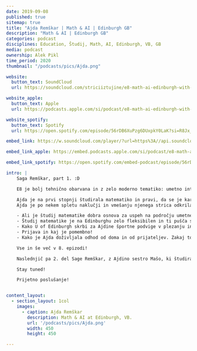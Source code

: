 ```yaml
---
date: 2019-09-08
published: true 
sitemap: true
title: "Ajda Remškar | Math & AI | Edinburgh GB" 
description: "Math & AI | Edinburgh GB"
categories: podcast
disciplines: Education, Študij, Math, AI, Edinburgh, VB, GB
media: podcast
ownership: Alek Pikl
time_period: 2020
thumbnail: "/podcasts/pics/Ajda.png"

website:
  button_text: SoundCloud
  url: https://soundcloud.com/striciiztujine/e8-math-ai-edinburgh-with-ajda-remskar?in=striciiztujine/sets/1-sezona

website_apple:
  button_text: Apple
  url: https://podcasts.apple.com/si/podcast/e8-math-ai-edinburgh-with-ajda-remskar/id1435290632?i=1000422833586

website_spotify:
  button_text: Spotify
  url: https://open.spotify.com/episode/56rDB6XuPzg6DUxpkY0LaK?si=R8Jx_BE_QnKQ0TftTjmv_A

embed_link: https://w.soundcloud.com/player/?url=https%3A//api.soundcloud.com/tracks/522013698&color=%23ff5500&auto_play=false&hide_related=false&show_comments=true&show_user=true&show_reposts=false&show_teaser=true

embed_link_apple: https://embed.podcasts.apple.com/si/podcast/e8-math-ai-edinburgh-with-ajda-remskar/id1435290632?i=1000422833586

embed_link_spotify: https://open.spotify.com/embed-podcast/episode/56rDB6XuPzg6DUxpkY0LaK

intro: |
    Saga Remškar, part 1. :D

    E8 je bolj tehnično obarvana in z zelo moderno tematiko: umetno inteligenco!

    Ajda je na prvi stopnji študirala matematiko in pravi, da se je kar malo zgubila, ker ni točno vedela, kaj naj s tem znanjem matematike počne. Pogosto slišimo nekaj v tem stilu: "Študiraj matematiko, s tem znanjem lahko delaš kar želiš!". 
    Ajda je po nekem spletu naklučji in vmešanju njenega strica odkrila umetno inteligenco.

    - Ali je študij matematike dobra osnova za uspeh na področju umetne inteligence? 
    - Študij matematike je na Edinburghu zelo fleksibilen in ti pušča svobodo. Kaj točno to pomeni in kaj ti to lahko prinese?
    - Kako U of Edinburgh skrbi za Ajdine športne podvige v plezanju in jo pri tem podpira? 
    - Prijava in kaj je pomembno! 
    - Kako je Ajda doživljala odhod od doma in od prijateljev. Zakaj to ni tako hudo, kot se sliši?

    Vse in še več v 8. epizodi!

    Naslednjič pa 2. del Sage Remškar, z Ajdino sestro Mašo, ki študira "Psychology with Sport & Exercise Science" na univerzi Exeter, prav tako v Veliki Britaniji!

    Stay tuned!

    Prijetno poslušanje!


content_layout:
  - section_layout: 1col
    images:
      - caption: Ajda Remškar 
        description: Math & AI at Edinburgh, VB.
        url: '/podcasts/pics/Ajda.png'
        width: 450 
        height: 450

---
```

